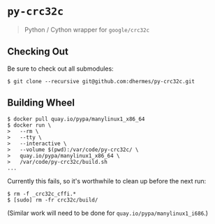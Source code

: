 # `py-crc32c`

> Python / Cython wrapper for `google/crc32c`

## Checking Out

Be sure to check out all submodules:

```
$ git clone --recursive git@github.com:dhermes/py-crc32c.git
```

## Building Wheel

```
$ docker pull quay.io/pypa/manylinux1_x86_64
$ docker run \
>   --rm \
>   --tty \
>   --interactive \
>   --volume $(pwd):/var/code/py-crc32c/ \
>   quay.io/pypa/manylinux1_x86_64 \
>   /var/code/py-crc32c/build.sh
...
```

Currently this fails, so it's worthwhile to clean up before
the next run:

```
$ rm -f _crc32c_cffi.*
$ [sudo] rm -fr crc32c/build/
```

(Similar work will need to be done for `quay.io/pypa/manylinux1_i686`.)
